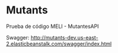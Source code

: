 # Mutants
Prueba de código MELI - MutantesAPI

Swagger: http://mutants-dev.us-east-2.elasticbeanstalk.com/swagger/index.html

